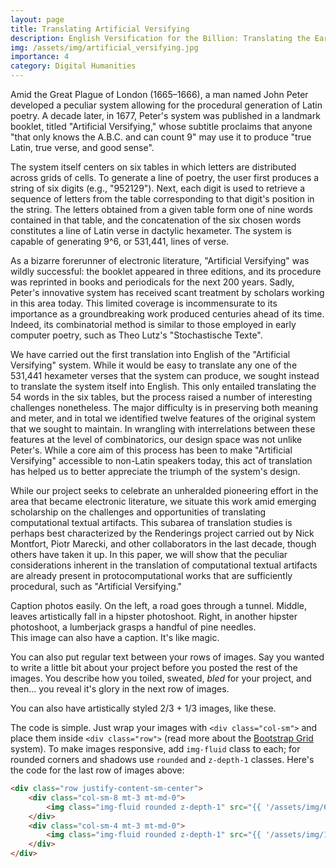 ```yaml
---
layout: page
title: Translating Artificial Versifying
description: English Versification for the Billion: Translating the Early Latin Poetry Generator "Artificial Versifying" (1677)
img: /assets/img/artificial_versifying.jpg
importance: 4
category: Digital Humanities
---
```


Amid the Great Plague of London (1665–1666), a man named John Peter developed a peculiar system allowing for the procedural generation of Latin poetry. A decade later, in 1677, Peter's system was published in a landmark booklet, titled "Artificial Versifying," whose subtitle proclaims that anyone "that only knows the A.B.C. and can count 9" may use it to produce "true Latin, true verse, and good sense".

The system itself centers on six tables in which letters are distributed across grids of cells. To generate a line of poetry, the user first produces a string of six digits (e.g., "952129"). Next, each digit is used to retrieve a sequence of letters from the table corresponding to that digit's position in the string. The letters obtained from a given table form one of nine words contained in that table, and the concatenation of the six chosen words constitutes a line of Latin verse in dactylic hexameter. The system is capable of generating 9^6, or 531,441, lines of verse.

As a bizarre forerunner of electronic literature, "Artificial Versifying" was wildly successful: the booklet appeared in three editions, and its procedure was reprinted in books and periodicals for the next 200 years. Sadly, Peter's innovative system has received scant treatment by scholars working in this area today. This limited coverage is incommensurate to its importance as a groundbreaking work produced centuries ahead of its time. Indeed, its combinatorial method is similar to those employed in early computer poetry, such as Theo Lutz's "Stochastische Texte".

We have carried out the first translation into English of the "Artificial Versifying" system. While it would be easy to translate any one of the 531,441 hexameter verses that the system can produce, we sought instead to translate the system itself into English. This only entailed translating the 54 words in the six tables, but the process raised a number of interesting challenges nonetheless. The major difficulty is in preserving both meaning and meter, and in total we identified twelve features of the original system that we sought to maintain. In wrangling with interrelations between these features at the level of combinatorics, our design space was not unlike Peter's. While a core aim of this process has been to make "Artificial Versifying" accessible to non-Latin speakers today, this act of translation has helped us to better appreciate the triumph of the system's design.

While our project seeks to celebrate an unheralded pioneering effort in the area that became electronic literature, we situate this work amid emerging scholarship on the challenges and opportunities of translating computational textual artifacts. This subarea of translation studies is perhaps best characterized by the Renderings project carried out by Nick Montfort, Piotr Marecki, and other collaborators in the last decade, though others have taken it up. In this paper, we will show that the peculiar considerations inherent in the translation of computational textual artifacts are already present in protocomputational works that are sufficiently procedural, such as "Artificial Versifying."

<div class="row">
    <div class="col-sm mt-3 mt-md-0">
        <img class="img-fluid rounded z-depth-1" src="{{ '/assets/img/1.jpg' | relative_url }}" alt="" title="example image"/>
    </div>
    <div class="col-sm mt-3 mt-md-0">
        <img class="img-fluid rounded z-depth-1" src="{{ '/assets/img/3.jpg' | relative_url }}" alt="" title="example image"/>
    </div>
    <div class="col-sm mt-3 mt-md-0">
        <img class="img-fluid rounded z-depth-1" src="{{ '/assets/img/5.jpg' | relative_url }}" alt="" title="example image"/>
    </div>
</div>
<div class="caption">
    Caption photos easily. On the left, a road goes through a tunnel. Middle, leaves artistically fall in a hipster photoshoot. Right, in another hipster photoshoot, a lumberjack grasps a handful of pine needles.
</div>
<div class="row">
    <div class="col-sm mt-3 mt-md-0">
        <img class="img-fluid rounded z-depth-1" src="{{ '/assets/img/5.jpg' | relative_url }}" alt="" title="example image"/>
    </div>
</div>
<div class="caption">
    This image can also have a caption. It's like magic.
</div>

You can also put regular text between your rows of images.
Say you wanted to write a little bit about your project before you posted the rest of the images.
You describe how you toiled, sweated, *bled* for your project, and then... you reveal it's glory in the next row of images.


<div class="row justify-content-sm-center">
    <div class="col-sm-8 mt-3 mt-md-0">
        <img class="img-fluid rounded z-depth-1" src="{{ '/assets/img/6.jpg' | relative_url }}" alt="" title="example image"/>
    </div>
    <div class="col-sm-4 mt-3 mt-md-0">
        <img class="img-fluid rounded z-depth-1" src="{{ '/assets/img/11.jpg' | relative_url }}" alt="" title="example image"/>
    </div>
</div>
<div class="caption">
    You can also have artistically styled 2/3 + 1/3 images, like these.
</div>


The code is simple.
Just wrap your images with `<div class="col-sm">` and place them inside `<div class="row">` (read more about the <a href="https://getbootstrap.com/docs/4.4/layout/grid/" target="_blank">Bootstrap Grid</a> system).
To make images responsive, add `img-fluid` class to each; for rounded corners and shadows use `rounded` and `z-depth-1` classes.
Here's the code for the last row of images above:

```html
<div class="row justify-content-sm-center">
    <div class="col-sm-8 mt-3 mt-md-0">
        <img class="img-fluid rounded z-depth-1" src="{{ '/assets/img/6.jpg' | relative_url }}" alt="" title="example image"/>
    </div>
    <div class="col-sm-4 mt-3 mt-md-0">
        <img class="img-fluid rounded z-depth-1" src="{{ '/assets/img/11.jpg' | relative_url }}" alt="" title="example image"/>
    </div>
</div>
```
